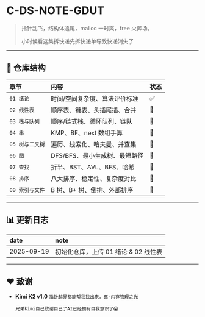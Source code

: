 # **C-DS-NOTE-GDUT**

> 指针乱飞，结构体追尾，malloc 一时爽，free 火葬场。
>
> 小时候看这集拆快递先拆快递单导致快递消失了

------

## 📁 仓库结构

| 章节            | 内容                          | 状态 |
| :-------------- | :---------------------------- | :--- |
| `01 绪论`       | 时间/空间复杂度、算法评价标准 | ✅    |
| `02 线性表`     | 顺序表、链表、头插尾插、合并  | 🚧    |
| `03 栈与队列`   | 顺序/链式栈、循环队列、链队   | 🚧    |
| `04 串`         | KMP、BF、next 数组手算        | 🚧    |
| `05 树与二叉树` | 遍历、线索化、哈夫曼、并查集  | 🚧    |
| `06 图`         | DFS/BFS、最小生成树、最短路径 | 🚧    |
| `07 查找`       | 折半、BST、AVL、BFS、哈希     | 🚧    |
| `08 排序`       | 八大排序、稳定性、复杂度对比  | 🚧    |
| `09 索引与文件` | B 树、B+ 树、倒排、外部排序   | 🚧    |

------

## 📊 更新日志

| date       | note                                 |
| :--------- | :----------------------------------- |
| 2025-09-19 | 初始化仓库，上传 01 绪论 & 02 线性表 |

------

## ❤️ 致谢

- **Kimi K2 v1.0**
	`指针越界都能帮我找出来，真·内存管理之光`

	`兄弟kimi自己致谢自己了AI已经拥有自我意识了😱`
